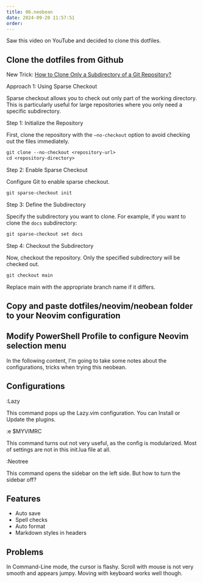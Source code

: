 ```yaml
---
title: 06.neobean
date: 2024-09-20 11:57:51
order: 
---
```

Saw this video on YouTube and decided to clone this dotfiles.

## Clone the dotfiles from Github

New Trick: [How to Clone Only a Subdirectory of a Git Repository?](https://www.geeksforgeeks.org/how-to-clone-only-a-subdirectory-of-a-git-repository/)

Approach 1: Using Sparse Checkout

Sparse checkout allows you to check out only part of the working directory. This is particularly useful for large repositories where you only need a specific subdirectory.

Step 1: Initialize the Repository

First, clone the repository with the `–no-checkout` option to avoid checking out the files immediately.

```ps
git clone --no-checkout <repository-url>
cd <repository-directory>
```

Step 2: Enable Sparse Checkout

Configure Git to enable sparse checkout.

```ps
git sparse-checkout init
```

Step 3: Define the Subdirectory

Specify the subdirectory you want to clone. For example, if you want to clone the `docs` subdirectory:

```ps
git sparse-checkout set docs

```

Step 4: Checkout the Subdirectory

Now, checkout the repository. Only the specified subdirectory will be checked out.

```ps
git checkout main
```

Replace main with the appropriate branch name if it differs.

## Copy and paste dotfiles/neovim/neobean folder to your Neovim configuration

## Modify PowerShell Profile to configure Neovim selection menu

In the following content, I'm going to take some notes about the configurations,
tricks when trying this neobean.

## Configurations

:Lazy

This command pops up the Lazy.vim configuration. You can Install or Update the
plugins.

:e $MYVIMRC

This command turns out not very useful, as the config is modularized. Most of
settings are not in this init.lua file at all.

:Neotree

This command opens the sidebar on the left side. But how to turn the sidebar
off?

## Features

- Auto save
- Spell checks
- Auto format
- Markdown styles in headers

## Problems

In Command-Line mode, the cursor is flashy.
Scroll with mouse is not very smooth and appears jumpy. Moving with keyboard
works well though.
